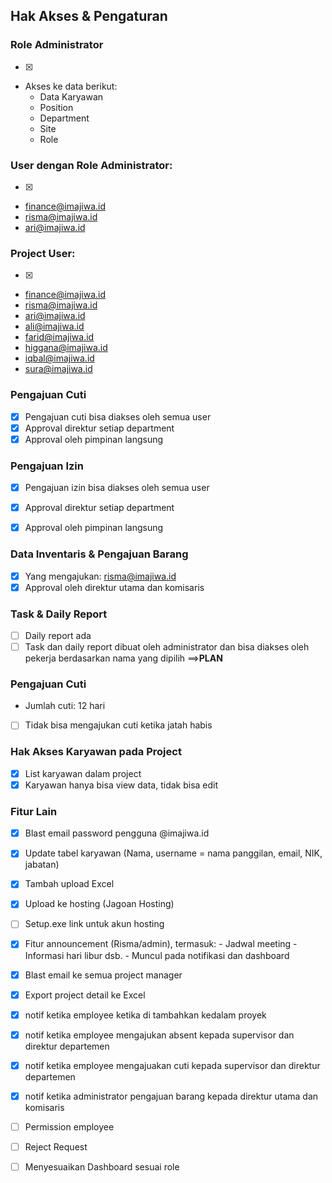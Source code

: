 ## Hak Akses & Pengaturan

### Role Administrator
- [x]
- Akses ke data berikut:
  - Data Karyawan
  - Position
  - Department
  - Site
  - Role

### User dengan Role Administrator:
- [x]
- finance@imajiwa.id
- risma@imajiwa.id
- ari@imajiwa.id

### Project User:
- [x]
- finance@imajiwa.id
- risma@imajiwa.id
- ari@imajiwa.id
- ali@imajiwa.id
- farid@imajiwa.id
- higgana@imajiwa.id
- iqbal@imajiwa.id
- sura@imajiwa.id

### Pengajuan Cuti
- [x] Pengajuan cuti bisa diakses oleh semua user
- [x] Approval direktur setiap department
- [x] Approval oleh pimpinan langsung

### Pengajuan Izin
- [x] Pengajuan izin bisa diakses oleh semua user
- [x] Approval direktur setiap department
- [x] Approval oleh pimpinan langsung


### Data Inventaris & Pengajuan Barang
- [x] Yang mengajukan: risma@imajiwa.id
- [x] Approval oleh direktur utama dan komisaris

### Task & Daily Report
- [ ] Daily report ada
- [ ] Task dan daily report dibuat oleh administrator dan bisa diakses oleh pekerja berdasarkan nama yang dipilih ==>**PLAN**

### Pengajuan Cuti
- Jumlah cuti: 12 hari
- [ ] Tidak bisa mengajukan cuti ketika jatah habis

### Hak Akses Karyawan pada Project
- [x] List karyawan dalam project
- [x] Karyawan hanya bisa view data, tidak bisa edit

### Fitur Lain
- [x] Blast email password pengguna @imajiwa.id
- [x] Update tabel karyawan (Nama, username = nama panggilan, email, NIK, jabatan)
- [x] Tambah upload Excel
- [x] Upload ke hosting (Jagoan Hosting)
- [ ] Setup.exe link untuk akun hosting
- [x] Fitur announcement (Risma/admin), termasuk:
        - Jadwal meeting
        - Informasi hari libur dsb.
        - Muncul pada notifikasi dan dashboard
- [x] Blast email ke semua project manager
- [x] Export project detail ke Excel

- [x] notif ketika employee ketika di tambahkan kedalam proyek
- [x] notif ketika employee mengajukan absent kepada supervisor dan direktur departemen
- [x] notif ketika employee mengajuakan cuti kepada supervisor dan direktur departemen
- [x] notif ketika administrator pengajuan barang kepada direktur utama dan komisaris 

- [ ] Permission employee
- [ ] Reject Request
- [ ] Menyesuaikan Dashboard sesuai role

